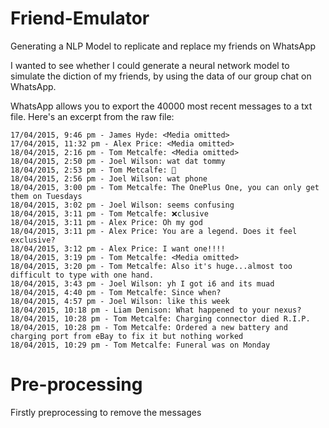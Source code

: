 # Friend-Emulator
Generating a NLP Model to replicate and replace my friends on WhatsApp

I wanted to see whether I could generate a neural network model to simulate the diction of my friends, by using the data of our group chat on WhatsApp.

WhatsApp allows you to export the 40000 most recent messages to a txt file.  Here's an excerpt from the raw file:
```
17/04/2015, 9:46 pm - James Hyde: <Media omitted>
17/04/2015, 11:32 pm - Alex Price: <Media omitted>
18/04/2015, 2:16 pm - Tom Metcalfe: <Media omitted>
18/04/2015, 2:50 pm - Joel Wilson: wat dat tommy
18/04/2015, 2:53 pm - Tom Metcalfe: 📱
18/04/2015, 2:56 pm - Joel Wilson: wat phone
18/04/2015, 3:00 pm - Tom Metcalfe: The OnePlus One, you can only get them on Tuesdays
18/04/2015, 3:02 pm - Joel Wilson: seems confusing
18/04/2015, 3:11 pm - Tom Metcalfe: ❌clusive
18/04/2015, 3:11 pm - Alex Price: Oh my god
18/04/2015, 3:11 pm - Alex Price: You are a legend. Does it feel exclusive?
18/04/2015, 3:12 pm - Alex Price: I want one!!!!
18/04/2015, 3:19 pm - Tom Metcalfe: <Media omitted>
18/04/2015, 3:20 pm - Tom Metcalfe: Also it's huge...almost too difficult to type with one hand.
18/04/2015, 3:43 pm - Joel Wilson: yh I got i6 and its muad
18/04/2015, 4:40 pm - Tom Metcalfe: Since when?
18/04/2015, 4:57 pm - Joel Wilson: like this week
18/04/2015, 10:18 pm - Liam Denison: What happened to your nexus?
18/04/2015, 10:28 pm - Tom Metcalfe: Charging connector died R.I.P.
18/04/2015, 10:28 pm - Tom Metcalfe: Ordered a new battery and charging port from eBay to fix it but nothing worked
18/04/2015, 10:29 pm - Tom Metcalfe: Funeral was on Monday
```

# Pre-processing
Firstly preprocessing to remove the <Media omitted> messages
